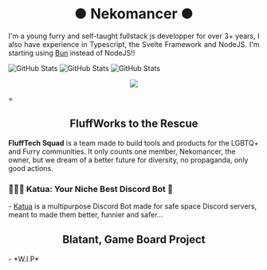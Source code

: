 <h1 align="center">● Nekomancer ● </h1>

<p align="justify">I'm a young furry and self-taught fullstack js developper for over 3+ years, I also have experience in Typescript, the Svelte Framework and NodeJS. I'm starting using <a href="https://bun.sh/">Bun</a> instead of NodeJS!!</p>

![GitHub Stats](https://github-readme-streak-stats.herokuapp.com/?user=nekomancer0&theme=default&hide_border=true) ![GitHub Stats](https://github-readme-stats.vercel.app/api?username=nekomancer0&theme=default&show_icons=true&hide_border=true&count_private=true)
![GitHub Stats](https://github-readme-stats.vercel.app/api/top-langs/?username=nekomancer0&theme=default&show_icons=true&hide_border=true&layout=compact)

<p align="center">
  <a href="https://skillicons.dev">
    <img src="[https://skillicons.dev/icons?i=git,kubernetes,docker,c,vim](https://skillicons.dev/icons?i=svelte,nodejs,figma,discord,discordjs,github,js,ts,npm,sass,vscode&theme=dark)" />
  </a>
</p>=

<h2 align="center">FluffWorks to the Rescue</h2>
<b>FluffTech Squad</b> is a team made to build tools and products for the LGBTQ+ and Furry communities. It only counts one member, Nekomancer, the owner, but we dream of a better future for diversity, no propaganda, only good actions.

 <h3>🐾🏳️‍🌈 Katua: Your Niche Best Discord Bot 🤖</h3>
 - <a href="https://github.com/nekomancer0/Katua">Katua</a> is a multipurpose Discord Bot made for safe space Discord servers, meant to made them better, funnier and safer...

<h2 align="center">Blatant, Game Board Project</h2>
- *W.I.P*

